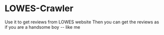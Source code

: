 # LOWES-Crawler
Use it to get reviews from LOWES website
Then you can get the reviews as if you are a handsome boy -- like me 

